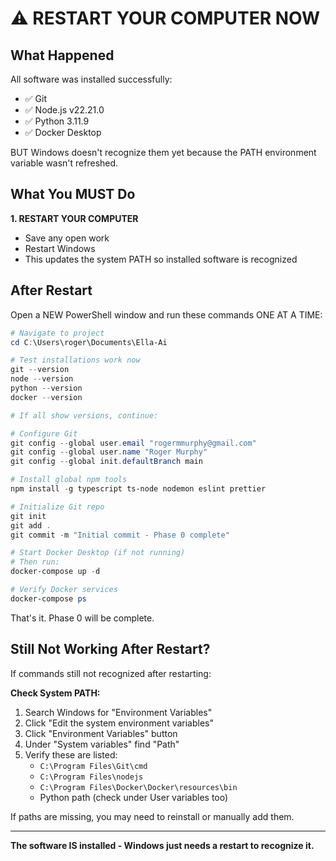 # ⚠️ RESTART YOUR COMPUTER NOW

## What Happened

All software was installed successfully:
- ✅ Git
- ✅ Node.js v22.21.0
- ✅ Python 3.11.9
- ✅ Docker Desktop

BUT Windows doesn't recognize them yet because the PATH environment variable wasn't refreshed.

## What You MUST Do

**1. RESTART YOUR COMPUTER**
   - Save any open work
   - Restart Windows
   - This updates the system PATH so installed software is recognized

## After Restart

Open a NEW PowerShell window and run these commands ONE AT A TIME:

```powershell
# Navigate to project
cd C:\Users\roger\Documents\Ella-Ai

# Test installations work now
git --version
node --version
python --version
docker --version

# If all show versions, continue:

# Configure Git
git config --global user.email "rogermmurphy@gmail.com"
git config --global user.name "Roger Murphy"
git config --global init.defaultBranch main

# Install global npm tools
npm install -g typescript ts-node nodemon eslint prettier

# Initialize Git repo
git init
git add .
git commit -m "Initial commit - Phase 0 complete"

# Start Docker Desktop (if not running)
# Then run:
docker-compose up -d

# Verify Docker services
docker-compose ps
```

That's it. Phase 0 will be complete.

## Still Not Working After Restart?

If commands still not recognized after restarting:

**Check System PATH:**
1. Search Windows for "Environment Variables"
2. Click "Edit the system environment variables"
3. Click "Environment Variables" button
4. Under "System variables" find "Path"
5. Verify these are listed:
   - `C:\Program Files\Git\cmd`
   - `C:\Program Files\nodejs`
   - `C:\Program Files\Docker\Docker\resources\bin`
   - Python path (check under User variables too)

If paths are missing, you may need to reinstall or manually add them.

---

**The software IS installed - Windows just needs a restart to recognize it.**
